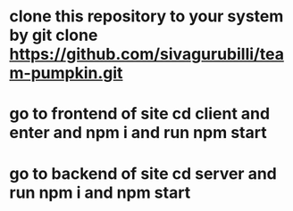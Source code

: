    # clone this repository to your system by git clone https://github.com/sivagurubilli/team-pumpkin.git
   # go to frontend of site cd client and enter and npm i and run npm start
   # go to backend of site cd server and run npm i and npm start 
